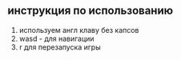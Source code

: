 ## инструкция по использованию 
1. используем англ клаву без капсов
2. wasd - для навигации
3. r для перезапуска игры